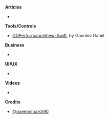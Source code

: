 
**Articles**

*


**Tools/Controls**

* [GDPerformanceView-Swift](https://github.com/dani-gavrilov/GDPerformanceView-Swift), by Gavrilov Daniil

**Business**

*

**UI/UX**

*

**Videos**

*

**Credits**

* [@naeemshaikh90](https://github.com/naeemshaikh90)
